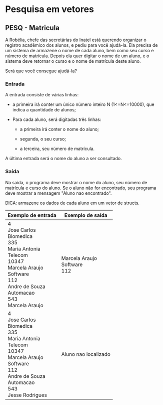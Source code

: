 # Pesquisa em vetores
## PESQ - Matricula
A Robélia, chefe das secretárias do Inatel está querendo organizar o registro acadêmico dos alunos, e pediu para você ajudá-la.
Ela precisa de um sistema de armazene o nome de cada aluno, bem como seu curso e número de matrícula. Depois ela quer digitar o nome de um aluno, e o sistema deve retornar o curso e o nome de matrícula deste aluno.

Será que você consegue ajudá-la?

### Entrada

A entrada consiste de várias linhas:
- a primeira irá conter um único número inteiro N (1<=N<=10000), que indica a quantidade de alunos;

- Para cada aluno, será digitadas três linhas:

    - a primeira irá conter o nome do aluno;

    - segunda, o seu curso;

    - a terceira, seu número de matrícula.

A última entrada será o nome do aluno a ser consultado.

### Saída
Na saída, o programa deve mostrar o nome do aluno, seu número de matrícula e curso do aluno. Se o aluno não for encontrado, seu programa deve mostrar a mensagem "Aluno nao encontrado".

DICA: armazene os dados de cada aluno em um vetor de structs.


| Exemplo de entrada  | Exemplo de saída  |
| ------------- |-------------------|
| 4<br>Jose Carlos<br>Biomedica<br>335<br>Maria Antonia<br>Telecom<br>10347<br>Marcela Araujo<br>Software<br>112<br>Andre de Souza<br>Automacao<br>543<br>Marcela Araujo | Marcela Araujo<br>Software<br>112 |
| 4<br>Jose Carlos<br>Biomedica<br>335<br>Maria Antonia<br>Telecom<br>10347<br>Marcela Araujo<br>Software<br>112<br>Andre de Souza<br>Automacao<br>543<br>Jesse Rodrigues	   | Aluno nao localizado     |























